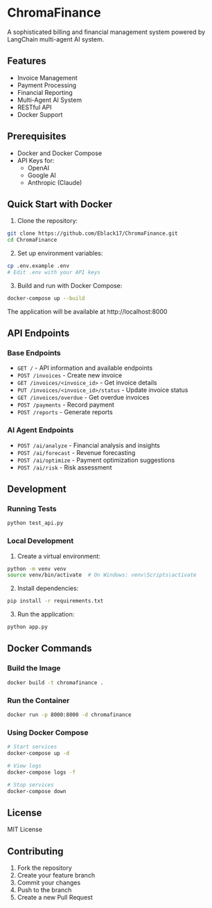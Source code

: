 # ChromaFinance

A sophisticated billing and financial management system powered by LangChain multi-agent AI system.

## Features

- Invoice Management
- Payment Processing
- Financial Reporting
- Multi-Agent AI System
- RESTful API
- Docker Support

## Prerequisites

- Docker and Docker Compose
- API Keys for:
  - OpenAI
  - Google AI
  - Anthropic (Claude)

## Quick Start with Docker

1. Clone the repository:
```bash
git clone https://github.com/Eblack17/ChromaFinance.git
cd ChromaFinance
```

2. Set up environment variables:
```bash
cp .env.example .env
# Edit .env with your API keys
```

3. Build and run with Docker Compose:
```bash
docker-compose up --build
```

The application will be available at http://localhost:8000

## API Endpoints

### Base Endpoints
- `GET /` - API information and available endpoints
- `POST /invoices` - Create new invoice
- `GET /invoices/<invoice_id>` - Get invoice details
- `PUT /invoices/<invoice_id>/status` - Update invoice status
- `GET /invoices/overdue` - Get overdue invoices
- `POST /payments` - Record payment
- `POST /reports` - Generate reports

### AI Agent Endpoints
- `POST /ai/analyze` - Financial analysis and insights
- `POST /ai/forecast` - Revenue forecasting
- `POST /ai/optimize` - Payment optimization suggestions
- `POST /ai/risk` - Risk assessment

## Development

### Running Tests
```bash
python test_api.py
```

### Local Development
1. Create a virtual environment:
```bash
python -m venv venv
source venv/bin/activate  # On Windows: venv\Scripts\activate
```

2. Install dependencies:
```bash
pip install -r requirements.txt
```

3. Run the application:
```bash
python app.py
```

## Docker Commands

### Build the Image
```bash
docker build -t chromafinance .
```

### Run the Container
```bash
docker run -p 8000:8000 -d chromafinance
```

### Using Docker Compose
```bash
# Start services
docker-compose up -d

# View logs
docker-compose logs -f

# Stop services
docker-compose down
```

## License

MIT License

## Contributing

1. Fork the repository
2. Create your feature branch
3. Commit your changes
4. Push to the branch
5. Create a new Pull Request 
